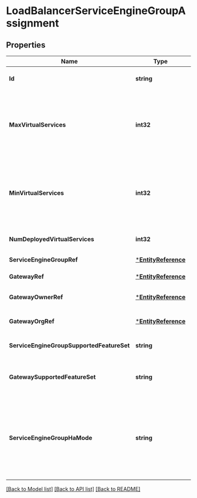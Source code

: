 # LoadBalancerServiceEngineGroupAssignment

## Properties
Name | Type | Description | Notes
------------ | ------------- | ------------- | -------------
**Id** | **string** | The identifier of the Load Balancer Service Engine Groups in URN format. | [optional] [default to null]
**MaxVirtualServices** | **int32** | The maximum number of virtual services the Edge Gateway is allowed to use. This is required if the Load Balancer Service Engine Group has reservation type &#39;SHARED&#39;. This must be unset if the Load Balancer Service Engine Group has reservation type &#39;DEDICATED&#39;.  | [optional] [default to null]
**MinVirtualServices** | **int32** | The number of guaranteed virtual services available to the Edge Gateway. This is required if the Load Balancer Service Engine Group has reservation type &#39;SHARED&#39;. This must be unset if the Load Balancer Service Engine Group has reservation type &#39;DEDICATED&#39;.  | [optional] [default to null]
**NumDeployedVirtualServices** | **int32** | The current number of deployed virutal services.  | [optional] [default to null]
**ServiceEngineGroupRef** | [***EntityReference**](EntityReference.md) | The associated Load Balancer Service Engine Group. | [default to null]
**GatewayRef** | [***EntityReference**](EntityReference.md) | The associated Edge Gateway. | [default to null]
**GatewayOwnerRef** | [***EntityReference**](EntityReference.md) | The owner of the associated Edge Gateway. This can be a vDC or vDC Group. | [optional] [default to null]
**GatewayOrgRef** | [***EntityReference**](EntityReference.md) | The organization of the associated Edge Gateway. | [optional] [default to null]
**ServiceEngineGroupSupportedFeatureSet** | **string** | The feature set supported by the Load Balancer Service Engine Group. | [optional] [default to null]
**GatewaySupportedFeatureSet** | **string** | The feature set supported by the Edge Gateway Load Balancer. This will be NULL if Load Balancer is not active on the associated Edge Gateway.  | [optional] [default to null]
**ServiceEngineGroupHaMode** | **string** | The service engine group&#39;s High Availability Mode. &lt;ul&gt; &lt;li&gt;ELASTIC_N_PLUS_M_BUFFER - Service Engines will scale out to N active nodes with M nodes as buffer. &lt;li&gt;ELASTIC_ACTIVE_ACTIVE - Active-Active with scale out. &lt;li&gt;LEGACY_ACTIVE_STANDBY - Traditional single Active-Standby configuration &lt;/ul&gt;  | [optional] [default to null]

[[Back to Model list]](../README.md#documentation-for-models) [[Back to API list]](../README.md#documentation-for-api-endpoints) [[Back to README]](../README.md)


